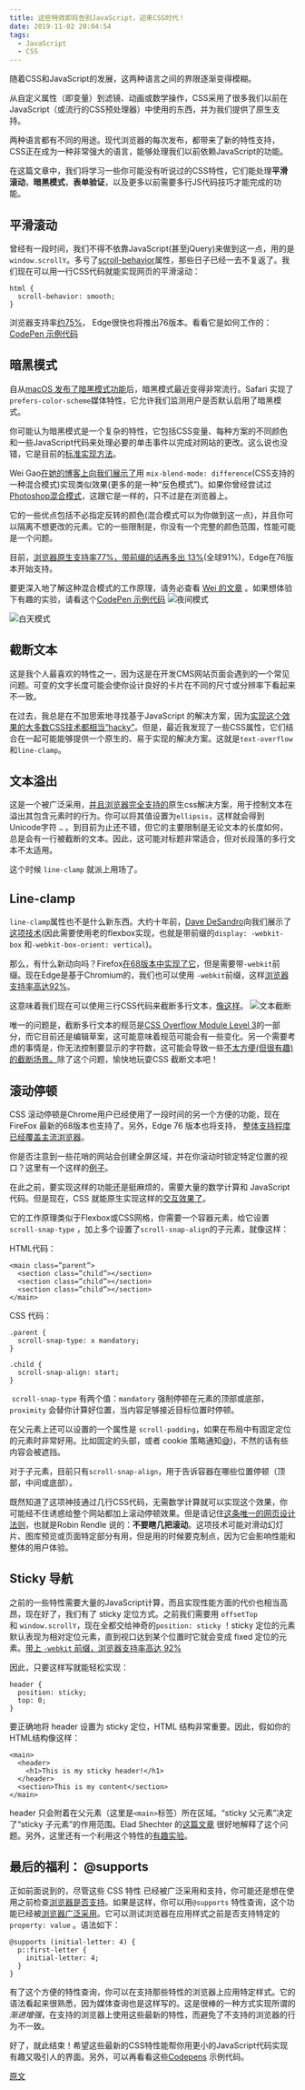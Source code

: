 ```yaml
---
title: 这些特效即将告别JavaScript，迎来CSS时代！
date: 2019-11-02 20:04:54
tags: 
  - JavaScript
  - CSS
---
```


随着CSS和JavaScript的发展，这两种语言之间的界限逐渐变得模糊。

从自定义属性（即变量）到滤镜、动画或数学操作，CSS采用了很多我们以前在JavaScript（或流行的CSS预处理器）中使用的东西，并为我们提供了原生支持。

两种语言都有不同的用途。现代浏览器的每次发布，都带来了新的特性支持，CSS正在成为一种非常强大的语言，能够处理我们以前依赖JavaScript的功能。

在这篇文章中，我们将学习一些你可能没有听说过的CSS特性，它们能处理**平滑滚动**，**暗黑模式**，**表单验证**，以及更多以前需要多行JS代码技巧才能完成的功能。
## 平滑滚动

曾经有一段时间，我们不得不依靠JavaScript(甚至jQuery)来做到这一点，用的是`window.scrollY`。多亏了[scroll-behavior](https://developer.mozilla.org/en-US/docs/Web/CSS/scroll-behavior)属性，那些日子已经一去不复返了。我们现在可以用一行CSS代码就能实现网页的平滑滚动：
```
html {
  scroll-behavior: smooth;
}

```

浏览器支持率[约75%](https://caniuse.com/#feat=css-scroll-behavior)， Edge很快也将推出76版本。看看它是如何工作的：
[CodePen 示例代码](https://codepen.io/imjuangarcia/pen/RwbQLPe)
<!-- more -->
## 暗黑模式

自从[macOS 发布了暗黑模式功能](https://developer.apple.com/design/human-interface-guidelines/macos/visual-design/dark-mode/)后，暗黑模式最近变得非常流行。Safari 实现了`prefers-color-scheme`媒体特性，它允许我们监测用户是否默认启用了暗黑模式。

你可能认为暗黑模式是一个复杂的特性，它包括CSS变量、每种方案的不同颜色和一些JavaScript代码来处理必要的单击事件以完成对网站的更改。这么说也没错，它是目前的[标准实现方法](https://dev.to/ananyaneogi/create-a-dark-light-mode-switch-with-css-variables-34l8)。

Wei Gao[在她的博客上向我们展示了](https://dev.wgao19.cc/sun-moon-blending-mode/)用 `mix-blend-mode: difference`(CSS支持的一种混合模式)实现类似效果(更多的是一种“反色模式”)。如果你曾经尝试过[Photoshop混合模式](https://helpx.adobe.com/photoshop/using/blending-modes.html)，这跟它是一样的，只不过是在浏览器上。

它的一些优点包括不必指定反转的颜色(混合模式可以为你做到这一点)，并且你可以隔离不想更改的元素。它的一些限制是，你没有一个完整的颜色范围，性能可能是一个问题。

目前，[浏览器原生支持率77%，带前缀的话再多出 13%](https://caniuse.com/#search=mix-blend-mode)(全球91%)，Edge在76版本开始支持。

要更深入地了解这种混合模式的工作原理，请务必查看 [Wei 的文章](https://dev.wgao19.cc/sun-moon-blending-mode/) 。如果想体验下有趣的实验，请看这个[CodePen 示例代码](https://codepen.io/imjuangarcia/embed/xxKLMEN)
![夜间模式](/uploads/1618526-a669630d07c82407.webp?imageMogr2/auto-orient/strip%7CimageView2/2/w/1240)

![白天模式](/uploads/1618526-74a2a50db5f781dc.webp?imageMogr2/auto-orient/strip%7CimageView2/2/w/1240)


## 截断文本

这是我个人最喜欢的特性之一，因为这是在开发CMS网站页面会遇到的一个常见问题。可变的文字长度可能会使你设计良好的卡片在不同的尺寸或分辨率下看起来不一致。

在过去，我总是在不加思索地寻找基于JavaScript 的解决方案，因为[实现这个效果的大多数CSS技术都相当“hacky”](https://css-s.com/clampin/)。但是，最近我发现了一些CSS属性，它们结合在一起可能能够提供一个原生的、易于实现的解决方案。这就是`text-overflow`和`line-clamp`。

## 文本溢出

这是一个被广泛采用，[并且浏览器完全支持的](https://caniuse.com/#search=text-overflow)原生css解决方案，用于控制文本在溢出其包含元素时的行为。你可以将其值设置为`ellipsis`，这样就会得到Unicode字符 `…` 。到目前为止还不错，但它的主要限制是无论文本的长度如何，总是会有一行被截断的文本。因此，这可能对标题非常适合，但对长段落的多行文本不太适用。

这个时候 `line-clamp` 就派上用场了。

## Line-clamp

`line-clamp`属性也不是什么新东西。大约十年前，[Dave DeSandro](https://twitter.com/desandro)向我们展示了[这项技术](https://dropshado.ws/post/1015351370/webkit-line-clamp)(因此需要使用老的flexbox实现，也就是带前缀的`display: -webkit-box` 和`-webkit-box-orient: vertical`)。

那么，有什么新动向吗？Firefox[在68版本中实现了它](https://bugzilla.mozilla.org/show_bug.cgi?id=WebKit-line-clamp)，但是需要带`-webkit`前缀。现在Edge是基于Chromium的，我们也可以使用 `-webkit`前缀，这样[浏览器支持率高达92%](https://caniuse.com/#search=line-clamp)。

这意味着我们现在可以使用三行CSS代码来截断多行文本，[像这样](https://codepen.io/imjuangarcia/pen/dybdYbB)。
![文本截断](/uploads/1618526-d1220947f2fc0033.webp?imageMogr2/auto-orient/strip%7CimageView2/2/w/1240)

唯一的问题是，截断多行文本的规范是[CSS Overflow Module Level 3](https://drafts.csswg.org/css-overflow-3/#propdef--webkit-line-clamp)的一部分，而它目前还是编辑草案，这可能意味着规范可能会有一些变化。另一个需要考虑的事情是，你无法控制要显示的字符数，这可能会导致一些[不太方便(但很有趣)的截断场景。](https://twitter.com/search?f=tweets&vertical=default&q=karenmcgrane%20truncation%20is%20not&src=typd)除了这个问题，愉快地玩耍CSS 截断文本吧！

## 滚动停顿

CSS 滚动停顿是Chrome用户已经使用了一段时间的另一个方便的功能，现在 FireFox 最新的68版本也支持了。另外，Edge 76 版本也将支持， [整体支持程度已经覆盖主流浏览器](https://caniuse.com/#feat=css-snappoints)。

你是否注意到一些花哨的网站会创建全屏区域，并在你滚动时锁定特定位置的视口？这里有一个这样的[例子](https://www.artandscience.jp/)。

在此之前，要实现这样的功能还是挺麻烦的，需要大量的数学计算和 JavaScript 代码。但是现在，CSS 就能原生实现这样的[交互效果了](https://codepen.io/imjuangarcia/pen/zYORdMK)。

它的工作原理类似于Flexbox或CSS网格，你需要一个容器元素，给它设置`scroll-snap-type` ，加上多个设置了`scroll-snap-align`的子元素，就像这样：

HTML代码：
```
<main class=”parent”>
  <section class=”child”></section>
  <section class=”child”></section>
  <section class=”child”></section>
</main>

```
CSS 代码：
```
.parent {
  scroll-snap-type: x mandatory;
}

.child {
  scroll-snap-align: start;
}

```
 `scroll-snap-type` 有两个值：`mandatory` 强制停顿在元素的顶部或底部，`proximity` 会替你计算好位置，当内容足够接近目标位置时停顿。

在父元素上还可以设置的一个属性是 `scroll-padding`，如果在布局中有固定定位的元素时非常好用。比如固定的头部，或者 cookie 策略通知[😅](https://s.w.org/images/core/emoji/12.0.0-1/72x72/1f605.png))，不然的话有些内容会被遮挡。

对于子元素，目前只有`scroll-snap-align`，用于告诉容器在哪些位置停顿（顶部，中间或底部）。

既然知道了这项神技通过几行CSS代码，无需数学计算就可以实现这个效果，你可能经不住诱惑给整个网站都加上滚动停顿效果。但是请记住[这条唯一的网页设计法则](https://www.robinrendle.com/notes/scrolljacking)，也就是Robin Rendle 说的：**不要瞎几把滚动**。这项技术可能对滑动幻灯片、图库预览或页面特定部分有用，但是用的时候要克制点，因为它会影响性能和整体的用户体验。

## Sticky 导航

之前的一些特性需要大量的JavaScript计算，而且实现性能方面的代价也相当高昂，现在好了，我们有了 sticky 定位方式。之前我们需要用 `offsetTop`和 `window.scrollY`，现在全都交给神奇的`position: sticky` ！sticky 定位的元素默认表现为相对定位元素，直到视口达到某个位置时它就会变成 fixed 定位的元素。[带上 `-webkit` 前缀，浏览器支持率高达 92% ](https://caniuse.com/#feat=css-sticky)

因此，只要这样写就能轻松实现：
```
header {
  position: sticky;
  top: 0;
}

```

要正确地将 header 设置为 sticky 定位，HTML 结构非常重要。因此，假如你的HTML结构像这样：
```
<main>
  <header>
    <h1>This is my sticky header!</h1>
  </header>
  <section>This is my content</section>
</main>

```
header 只会附着在父元素（这里是`<main>`标签）所在区域。“sticky 父元素”决定了“sticky 子元素”的作用范围。Elad Shechter 的[这篇文章](https://medium.com/@elad/css-position-sticky-how-it-really-works-54cd01dc2d46) 很好地解释了这个问题。另外，这里还有一个利用这个特性的[有趣实验](https://codepen.io/imjuangarcia/pen/QWLQjqQ)。

## 最后的福利： @supports

正如前面说到的，尽管这些 CSS 特性 已经被广泛采用和支持，你可能还是想在使用之前检查[浏览器是否支持](https://caniuse.com/)。如果是这样，你可以用`@supports` 特性查询，这个功能已经被[浏览器广泛采用](https://caniuse.com/#feat=css-featurequeries)。它可以测试浏览器在应用样式之前是否支持特定的`property: value` 。语法如下：
```
@supports (initial-letter: 4) {
  p::first-letter {
    initial-letter: 4;
  }
}

```
有了这个方便的特性查询，你可以在支持那些特性的浏览器上应用特定样式。它的语法看起来很熟悉，因为媒体查询也是这样写的。这是很棒的一种方式实现所谓的*渐进增强*，在支持的浏览器上使用这些最新的特性，而避免了不支持的浏览器的行为不一致。

好了，就此结束！希望这些最新的CSS特性能帮你用更小的JavaScript代码实现有趣又吸引人的界面。另外，可以再看看这些[Codepens](https://codepen.io/collection/DrGkMr) 示例代码。

[原文](https://dev.to/bnevilleoneill/5-things-you-can-do-with-css-instead-of-javascript-975)

